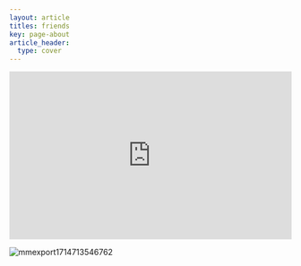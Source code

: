 ```yaml
---
layout: article
titles: friends
key: page-about
article_header:
  type: cover
---
```

<iframe width="100%" height="300"  scrolling="no" frameborder="no" allow="autoplay" src="https://w.soundcloud.com/player/?url=https%3A//api.soundcloud.com/tracks/1864018608&color=%23ff5500&auto_play=true"></iframe>

![mmexport1714713546762](https://github.com/zc1321/zc1321.github.io/assets/100252069/5ea402ab-6cb0-4c31-b748-8e1ab15a193f)



